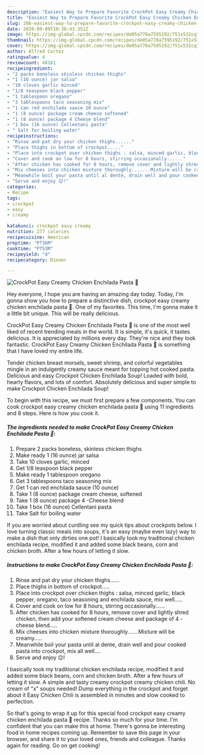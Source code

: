 ```yaml
---
description: "Easiest Way to Prepare Favorite CrockPot Easy Creamy Chicken Enchilada Pasta 🍝"
title: "Easiest Way to Prepare Favorite CrockPot Easy Creamy Chicken Enchilada Pasta 🍝"
slug: 266-easiest-way-to-prepare-favorite-crockpot-easy-creamy-chicken-enchilada-pasta
date: 2020-09-09T10:38:43.351Z
image: https://img-global.cpcdn.com/recipes/de05a778a7595192/751x532cq70/crockpot-easy-creamy-chicken-enchilada-pasta-🍝-recipe-main-photo.jpg
thumbnail: https://img-global.cpcdn.com/recipes/de05a778a7595192/751x532cq70/crockpot-easy-creamy-chicken-enchilada-pasta-🍝-recipe-main-photo.jpg
cover: https://img-global.cpcdn.com/recipes/de05a778a7595192/751x532cq70/crockpot-easy-creamy-chicken-enchilada-pasta-🍝-recipe-main-photo.jpg
author: Alfred Cortez
ratingvalue: 4
reviewcount: 48161
recipeingredient:
- "2 packs boneless skinless chicken thighs"
- "1 (16 ounce) jar salsa"
- "10 cloves garlic minced"
- "1/8 teaspoon black pepper"
- "1 tablespoon oregano"
- "3 tablespoons taco seasoning mix"
- "1 can red enchilada sauce 10 ounce"
- "1 (8 ounce) package cream cheese softened"
- "1 (8 ounce) package 4 Cheese blend"
- "1 box (16 ounce) Cellentani pasta"
- " Salt for boiling water"
recipeinstructions:
- "Rinse and pat dry your chicken thighs......"
- "Place thighs in bottom of crockpot....."
- "Place into crockpot over chicken thighs : salsa, minced garlic, black pepper, oregano, taco seasoning and enchilada sauce, mix well....."
- "Cover and cook on low for 8 hours, stirring occasionally......"
- "After chicken has cooked for 8 hours, remove cover and lightly shred chicken, then add your softened cream cheese and package of 4 - cheese blend....."
- "Mix cheeses into chicken mixture thoroughly.......Mixture will be creamy....."
- "Meanwhile boil your pasta until al dente, drain well and pour cooked pasta into crockpot, mix all well...."
- "Serve and enjoy 😉!"
categories:
- Recipe
tags:
- crockpot
- easy
- creamy

katakunci: crockpot easy creamy 
nutrition: 277 calories
recipecuisine: American
preptime: "PT36M"
cooktime: "PT53M"
recipeyield: "4"
recipecategory: Dinner

---
```



![CrockPot Easy Creamy Chicken Enchilada Pasta 🍝](https://img-global.cpcdn.com/recipes/de05a778a7595192/751x532cq70/crockpot-easy-creamy-chicken-enchilada-pasta-🍝-recipe-main-photo.jpg)

Hey everyone, I hope you are having an amazing day today. Today, I'm gonna show you how to prepare a distinctive dish, crockpot easy creamy chicken enchilada pasta 🍝. One of my favorites. This time, I'm gonna make it a little bit unique. This will be really delicious.

CrockPot Easy Creamy Chicken Enchilada Pasta 🍝 is one of the most well liked of recent trending meals in the world. It is simple, it's quick, it tastes delicious. It is appreciated by millions every day. They're nice and they look fantastic. CrockPot Easy Creamy Chicken Enchilada Pasta 🍝 is something that I have loved my entire life.

Tender chicken breast morsels, sweet shrimp, and colorful vegetables mingle in an indulgently creamy sauce meant for topping hot cooked pasta. Delicious and easy Crockpot Chicken Enchilada Soup! Loaded with bold, hearty flavors, and lots of comfort. Absolutely delicious and super simple to make Crockpot Chicken Enchilada Soup!


To begin with this recipe, we must first prepare a few components. You can cook crockpot easy creamy chicken enchilada pasta 🍝 using 11 ingredients and 8 steps. Here is how you cook it.

<!--inarticleads1-->

##### The ingredients needed to make CrockPot Easy Creamy Chicken Enchilada Pasta 🍝:

1. Prepare 2 packs boneless, skinless chicken thighs
1. Make ready 1 (16 ounce) jar salsa
1. Take 10 cloves garlic, minced
1. Get 1/8 teaspoon black pepper
1. Make ready 1 tablespoon oregano
1. Get 3 tablespoons taco seasoning mix
1. Get 1 can red enchilada sauce (10 ounce)
1. Take 1 (8 ounce) package cream cheese, softened
1. Take 1 (8 ounce) package 4 -Cheese blend
1. Take 1 box (16 ounce) Cellentani pasta
1. Take  Salt for boiling water


If you are worried about curdling see my quick tips about crockpots below. I love turning classic meals into soups, it&#39;s an easy (maybe even lazy) way to make a dish that only dirties one pot! I basically took my traditional chicken enchilada recipe, modified it and added some black beans, corn and chicken broth. After a few hours of letting it slow. 

<!--inarticleads2-->

##### Instructions to make CrockPot Easy Creamy Chicken Enchilada Pasta 🍝:

1. Rinse and pat dry your chicken thighs......
1. Place thighs in bottom of crockpot.....
1. Place into crockpot over chicken thighs : salsa, minced garlic, black pepper, oregano, taco seasoning and enchilada sauce, mix well.....
1. Cover and cook on low for 8 hours, stirring occasionally......
1. After chicken has cooked for 8 hours, remove cover and lightly shred chicken, then add your softened cream cheese and package of 4 - cheese blend.....
1. Mix cheeses into chicken mixture thoroughly.......Mixture will be creamy.....
1. Meanwhile boil your pasta until al dente, drain well and pour cooked pasta into crockpot, mix all well....
1. Serve and enjoy 😉!


I basically took my traditional chicken enchilada recipe, modified it and added some black beans, corn and chicken broth. After a few hours of letting it slow. A simple and tasty creamy crockpot creamy chicken chili. No cream of &#34;x&#34; soups needed! Dump everything in the crockpot and forget about it Easy Chicken Chili is assembled in minutes and slow cooked to perfection. 

So that's going to wrap it up for this special food crockpot easy creamy chicken enchilada pasta 🍝 recipe. Thanks so much for your time. I'm confident that you can make this at home. There's gonna be interesting food in home recipes coming up. Remember to save this page in your browser, and share it to your loved ones, friends and colleague. Thanks again for reading. Go on get cooking!
